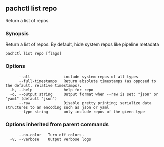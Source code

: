 ## pachctl list repo

Return a list of repos.

### Synopsis

Return a list of repos. By default, hide system repos like pipeline metadata

```
pachctl list repo [flags]
```

### Options

```
      --all               include system repos of all types
      --full-timestamps   Return absolute timestamps (as opposed to the default, relative timestamps).
  -h, --help              help for repo
  -o, --output string     Output format when --raw is set: "json" or "yaml" (default "json")
      --raw               Disable pretty printing; serialize data structures to an encoding such as json or yaml
      --type string       only include repos of the given type
```

### Options inherited from parent commands

```
      --no-color   Turn off colors.
  -v, --verbose    Output verbose logs
```

